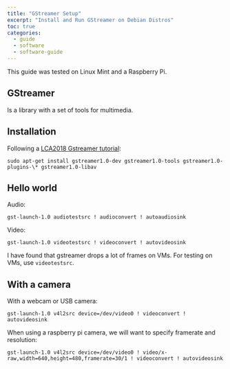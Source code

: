 ```yaml
---
title: "GStreamer Setup"
excerpt: "Install and Run GStreamer on Debian Distros"
toc: true
categories:
  - guide
  - software
  - software-guide
---
```


This guide was tested on Linux Mint and a Raspberry Pi.

## GStreamer

Is a library with a set of tools for multimedia. 

## Installation

Following a [LCA2018 Gstreamer tutorial](https://www.youtube.com/watch?v=ZphadMGufY8):

```
sudo apt-get install gstreamer1.0-dev gstreamer1.0-tools gstreamer1.0-plugins-\* gstreamer1.0-libav
```

## Hello world

Audio:

```
gst-launch-1.0 audiotestsrc ! audioconvert ! autoaudiosink
```

Video: 

```
gst-launch-1.0 videotestsrc ! videoconvert ! autovideosink
```

I have found that gstreamer drops a lot of frames on VMs. For testing on VMs, use `videotestsrc`.

## With a camera

With a webcam or USB camera:

```
gst-launch-1.0 v4l2src device=/dev/video0 ! videoconvert ! autovideosink
```

When using a raspberry pi camera, we will want to specify framerate and resolution:

```
gst-launch-1.0 v4l2src device=/dev/video0 ! video/x-raw,width=640,height=480,framerate=30/1 ! videoconvert ! autovideosink
```

